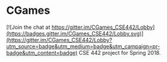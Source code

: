 # CGames

[![Join the chat at https://gitter.im/CGames_CSE442/Lobby](https://badges.gitter.im/CGames_CSE442/Lobby.svg)](https://gitter.im/CGames_CSE442/Lobby?utm_source=badge&utm_medium=badge&utm_campaign=pr-badge&utm_content=badge)
CSE 442 project for Spring 2018.
